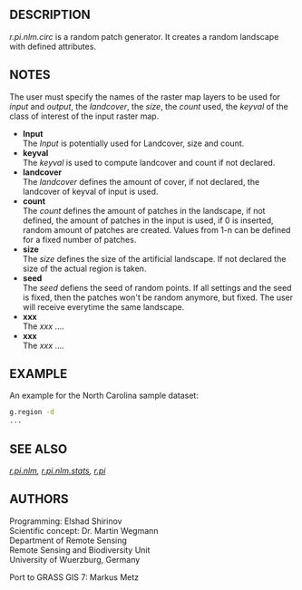 ## DESCRIPTION

*r.pi.nlm.circ* is a random patch generator. It creates a random
landscape with defined attributes.

## NOTES

The user must specify the names of the raster map layers to be used for
*input* and *output*, the *landcover*, the *size*, the *count* used, the
*keyval* of the class of interest of the input raster map.

- **Input**  
    The *Input* is potentially used for Landcover, size and count.
- **keyval**  
    The *keyval* is used to compute landcover and count if not declared.
- **landcover**  
    The *landcover* defines the amount of cover, if not declared, the
    landcover of keyval of input is used.
- **count**  
    The *count* defines the amount of patches in the landscape, if not
    defined, the amount of patches in the input is used, if 0 is
    inserted, random amount of patches are created. Values from 1-n can
    be defined for a fixed number of patches.
- **size**  
    The *size* defines the size of the artificial landscape. If not
    declared the size of the actual region is taken.
- **seed**  
    The *seed* defiens the seed of random points. If all settings and
    the seed is fixed, then the patches won't be random anymore, but
    fixed. The user will receive everytime the same landscape.
- **xxx**  
    The *xxx* ....
- **xxx**  
    The *xxx* ....

## EXAMPLE

An example for the North Carolina sample dataset:

```sh
g.region -d
...
```

## SEE ALSO

*[r.pi.nlm](r.pi.nlm.md), [r.pi.nlm.stats](r.pi.nlm.stats.md),
[r.pi](r.pi.md)*

## AUTHORS

Programming: Elshad Shirinov  
Scientific concept: Dr. Martin Wegmann  
Department of Remote Sensing  
Remote Sensing and Biodiversity Unit  
University of Wuerzburg, Germany

Port to GRASS GIS 7: Markus Metz

